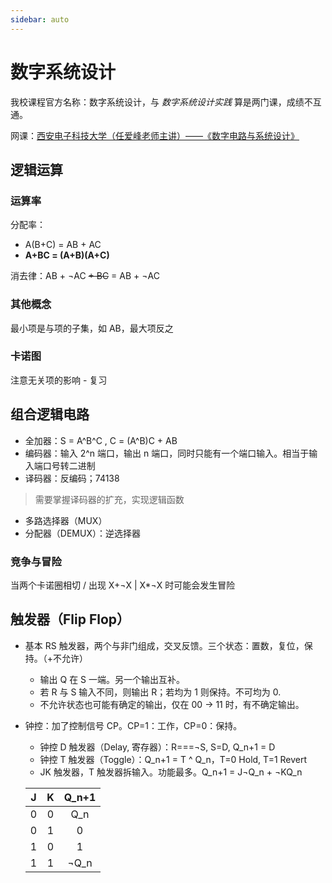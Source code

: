 ```yaml
---
sidebar: auto
---
```

# 数字系统设计
我校课程官方名称：数字系统设计，与 *数字系统设计实践* 算是两门课，成绩不互通。

网课：[西安电子科技大学（任爱峰老师主讲）——《数字电路与系统设计》](https://www.bilibili.com/video/BV1av411p7j2)
## 逻辑运算
### 运算率
分配率：
* A(B+C) = AB + AC
* **A+BC = (A+B)(A+C)**

消去律：AB + ¬AC ~~+ BC~~ = AB + ¬AC
### 其他概念
最小项是与项的子集，如 AB，最大项反之
### 卡诺图
注意无关项的影响 - 复习
## 组合逻辑电路
* 全加器：S = A^B^C , C = (A^B)C + AB
* 编码器：输入 2^n 端口，输出 n 端口，同时只能有一个端口输入。相当于输入端口号转二进制
* 译码器：反编码；74138
> 需要掌握译码器的扩充，实现逻辑函数
* 多路选择器（MUX）
* 分配器（DEMUX）：逆选择器
### 竞争与冒险
当两个卡诺圈相切 / 出现 X+¬X | X*¬X 时可能会发生冒险
## 触发器（Flip Flop）
* 基本 RS 触发器，两个与非门组成，交叉反馈。三个状态：置数，复位，保持。（+不允许）
    * 输出 Q 在 S 一端。另一个输出互补。
    * 若 R 与 S 输入不同，则输出 R；若均为 1 则保持。不可均为 0.
    * 不允许状态也可能有确定的输出，仅在 00 -> 11 时，有不确定输出。
* 钟控：加了控制信号 CP。CP=1：工作，CP=0：保持。
    * 钟控 D 触发器（Delay, 寄存器）：R===¬S, S=D, Q_n+1 = D
    * 钟控 T 触发器（Toggle）：Q_n+1 = T ^ Q_n，T=0 Hold, T=1 Revert
    * JK 触发器，T 触发器拆输入。功能最多。Q_n+1 = J¬Q_n + ¬KQ_n

    |J|K|Q_n+1|
    | :-: | :-: | :-: |
    |0|0|Q_n|
    |0|1|0|
    |1|0|1|
    |1|1|¬Q_n|